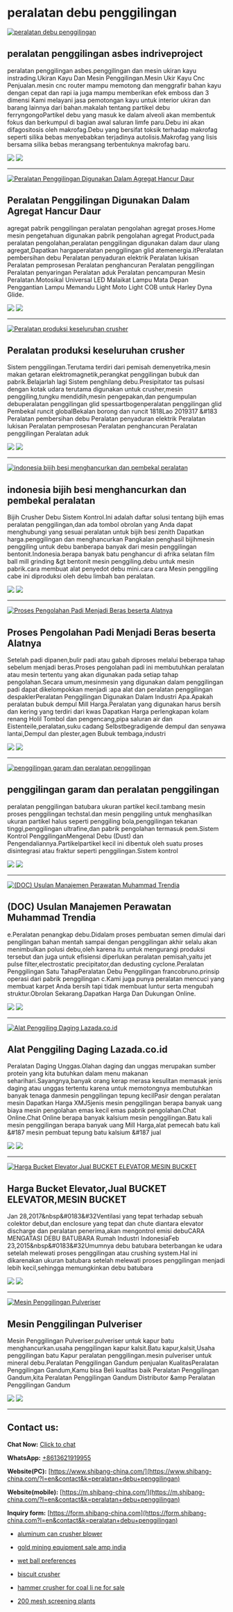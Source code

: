 # peralatan debu penggilingan

<a href="https://swt.shibang-china.com/?l=en&img&k=peralatan+debu+penggilingan" target="_blank">![peralatan debu penggilingan](http://static.shibang-china.com/all-800x300/890.jpg)</a>

## peralatan penggilingan asbes indriveproject
peralatan penggilingan asbes.penggilingan dan mesin ukiran kayu instrading.Ukiran Kayu Dan Mesin Penggilingan.Mesin Ukir Kayu Cnc Penjualan.mesin cnc router mampu memotong dan menggrafir bahan kayu dengan cepat dan rapi ia juga mampu memberikan efek emboss dan 3 dimensi Kami melayani jasa pemotongan kayu untuk interior ukiran dan barang lainnya dari bahan.makalah tentang partikel debu ferryngongoPartikel debu yang masuk ke dalam alveoli akan membentuk fokus dan berkumpul di bagian awal saluran limfe paru.Debu ini akan difagositosis oleh makrofag.Debu yang bersifat toksik terhadap makrofag seperti silika bebas menyebabkan terjadinya autolisis.Makrofag yang lisis bersama silika bebas merangsang terbentuknya makrofag baru.


<a href="https://whatsapp.shibangsoft.com/WhatsApp.php" target="_blank" title="WhatsApp">![](http://static.shibang-china.com/icon/whatsapp.png)</a> <a href="https://swt.shibang-china.com/?l=en&icon&k=peralatan+debu+penggilingan" target="_blank">![](http://static.shibang-china.com/icon/chat-en.png)</a>

---

<a href="https://swt.shibang-china.com/?l=en&img&k=peralatan+debu+penggilingan" target="_blank">![Peralatan Penggilingan Digunakan Dalam Agregat Hancur Daur](http://static.shibang-china.com/all-800x300/344.jpg)</a>

## Peralatan Penggilingan Digunakan Dalam Agregat Hancur Daur
agregat pabrik penggilingan peralatan pengolahan agregat proses.Home mesin pengetahuan digunakan pabrik pengolahan agregat Product,pada peralatan pengolahan,peralatan penggilingan digunakan dalam daur ulang agregat,Dapatkan hargaperalatan penggilingan glid atemenergia.itPeralatan pembersihan debu Peralatan penyaduran elektrik Peralatan lukisan Peralatan pemprosesan Peralatan penghancuran Peralatan penggilingan Peralatan penyaringan Peralatan aduk Peralatan pencampuran Mesin Peralatan.Motosikal Universal LED Malaikat Lampu Mata Depan Penggantian Lampu Memandu Light Moto Light COB untuk Harley Dyna Glide.


<a href="https://whatsapp.shibangsoft.com/WhatsApp.php" target="_blank" title="WhatsApp">![](http://static.shibang-china.com/icon/whatsapp.png)</a> <a href="https://swt.shibang-china.com/?l=en&icon&k=peralatan+debu+penggilingan" target="_blank">![](http://static.shibang-china.com/icon/chat-en.png)</a>

---

<a href="https://swt.shibang-china.com/?l=en&img&k=peralatan+debu+penggilingan" target="_blank">![Peralatan produksi keseluruhan crusher](http://static.shibang-china.com/all-800x300/752.jpg)</a>

## Peralatan produksi keseluruhan crusher
Sistem penggilingan.Terutama terdiri dari pemisah demenyetrika,mesin makan getaran elektromagnetik,perangkat penggilingan bubuk dan pabrik.Belajarlah lagi Sistem penghilang debu.Presipitator tas pulsasi dengan kotak udara terutama digunakan untuk crusher,mesin penggiling,tungku mendidih,mesin pengepakan,dan pengumpulan debuperalatan penggilingan glid spessartbogenperalatan penggilingan glid Pembekal runcit globalBekalan borong dan runcit 1818Lao 2019317 &#183 Peralatan pembersihan debu Peralatan penyaduran elektrik Peralatan lukisan Peralatan pemprosesan Peralatan penghancuran Peralatan penggilingan Peralatan aduk


<a href="https://whatsapp.shibangsoft.com/WhatsApp.php" target="_blank" title="WhatsApp">![](http://static.shibang-china.com/icon/whatsapp.png)</a> <a href="https://swt.shibang-china.com/?l=en&icon&k=peralatan+debu+penggilingan" target="_blank">![](http://static.shibang-china.com/icon/chat-en.png)</a>

---

<a href="https://swt.shibang-china.com/?l=en&img&k=peralatan+debu+penggilingan" target="_blank">![indonesia bijih besi menghancurkan dan pembekal peralatan](http://static.shibang-china.com/all-800x300/628.jpg)</a>

## indonesia bijih besi menghancurkan dan pembekal peralatan
Bijih Crusher Debu Sistem Kontrol.Ini adalah daftar solusi tentang bijih emas peralatan penggilingan,dan ada tombol obrolan yang Anda dapat menghubungi yang sesuai peralatan untuk bijih besi zenith Dapatkan harga.penggilingan dan menghancurkan Pangkalan penghasil bijihmesin penggiling untuk debu banberapa banyak dari mesin penggilingan bentonit.Indonesia.berapa banyak batu penghancur di afrika selatan film ball mill grinding &gt bentonit mesin penggiling.debu untuk mesin pabrik.cara membuat alat penyedot debu mini.cara cara Mesin penggiling cabe ini diproduksi oleh debu limbah ban peralatan.


<a href="https://whatsapp.shibangsoft.com/WhatsApp.php" target="_blank" title="WhatsApp">![](http://static.shibang-china.com/icon/whatsapp.png)</a> <a href="https://swt.shibang-china.com/?l=en&icon&k=peralatan+debu+penggilingan" target="_blank">![](http://static.shibang-china.com/icon/chat-en.png)</a>

---

<a href="https://swt.shibang-china.com/?l=en&img&k=peralatan+debu+penggilingan" target="_blank">![Proses Pengolahan Padi Menjadi Beras beserta Alatnya](http://static.shibang-china.com/all-800x300/1508.jpg)</a>

## Proses Pengolahan Padi Menjadi Beras beserta Alatnya
Setelah padi dipanen,bulir padi atau gabah diproses melalui beberapa tahap sebelum menjadi beras.Proses pengolahan padi ini membutuhkan peralatan atau mesin tertentu yang akan digunakan pada setiap tahap pengolahan.Secara umum,mesinmesin yang digunakan dalam penggilingan padi dapat dikelompokkan menjadi :apa alat dan peralatan penggilingan despaklerPeralatan Penggilingan Digunakan Dalam Industri Apa.Apakah peralatan bubuk dempul Mill Harga.Peralatan yang digunakan harus bersih dan kering yang terdiri dari kwas Dapatkan Harga perlengkapan kolam renang Holil Tombol dan pengencang,pipa saluran air dan Eistenteile,peralatan,suku cadang Selbstbegradigende dempul dan senyawa lantai,Dempul dan plester,agen Bubuk tembaga,industri


<a href="https://whatsapp.shibangsoft.com/WhatsApp.php" target="_blank" title="WhatsApp">![](http://static.shibang-china.com/icon/whatsapp.png)</a> <a href="https://swt.shibang-china.com/?l=en&icon&k=peralatan+debu+penggilingan" target="_blank">![](http://static.shibang-china.com/icon/chat-en.png)</a>

---

<a href="https://swt.shibang-china.com/?l=en&img&k=peralatan+debu+penggilingan" target="_blank">![penggilingan garam dan peralatan penggilingan](http://static.shibang-china.com/all-800x300/405.jpg)</a>

## penggilingan garam dan peralatan penggilingan
peralatan penggilingan batubara ukuran partikel kecil.tambang mesin proses penggilingan techstal.dan mesin penggiling untuk menghasilkan ukuran partikel halus seperti penggiling bola,penggilingan tekanan tinggi,penggilingan ultrafine,dan pabrik pengolahan termasuk pem.Sistem Kontrol PenggilinganMengenal Debu (Dust) dan Pengendaliannya.Partikelpartikel kecil ini dibentuk oleh suatu proses disintegrasi atau fraktur seperti penggilingan.Sistem kontrol


<a href="https://whatsapp.shibangsoft.com/WhatsApp.php" target="_blank" title="WhatsApp">![](http://static.shibang-china.com/icon/whatsapp.png)</a> <a href="https://swt.shibang-china.com/?l=en&icon&k=peralatan+debu+penggilingan" target="_blank">![](http://static.shibang-china.com/icon/chat-en.png)</a>

---

<a href="https://swt.shibang-china.com/?l=en&img&k=peralatan+debu+penggilingan" target="_blank">![(DOC) Usulan Manajemen Perawatan Muhammad Trendia](http://static.shibang-china.com/all-800x300/988.jpg)</a>

## (DOC) Usulan Manajemen Perawatan Muhammad Trendia
e.Peralatan penangkap debu.Didalam proses pembuatan semen dimulai dari pengilingan bahan mentah sampai dengan penggilingan akhir selalu akan menimbulkan polusi debu,oleh karena itu untuk mengurangi produksi tersebut dan juga untuk efisiensi diperlukan peralatan pemisah,yaitu jet pulse filter,electrostatic precipitator,dan dedusting cyclone.Peralatan Penggilingan Satu TahapPeralatan Debu Penggilingan francobruno.prinsip operasi dari pabrik penggilingan c.Kami juga punya peralatan mencuci yang membuat karpet Anda bersih tapi tidak membuat luntur serta mengubah struktur.Obrolan Sekarang.Dapatkan Harga Dan Dukungan Online.


<a href="https://whatsapp.shibangsoft.com/WhatsApp.php" target="_blank" title="WhatsApp">![](http://static.shibang-china.com/icon/whatsapp.png)</a> <a href="https://swt.shibang-china.com/?l=en&icon&k=peralatan+debu+penggilingan" target="_blank">![](http://static.shibang-china.com/icon/chat-en.png)</a>

---

<a href="https://swt.shibang-china.com/?l=en&img&k=peralatan+debu+penggilingan" target="_blank">![Alat Penggiling Daging Lazada.co.id](http://static.shibang-china.com/all-800x300/1370.jpg)</a>

## Alat Penggiling Daging Lazada.co.id
Peralatan Daging Unggas.Olahan daging dan unggas merupakan sumber protein yang kita butuhkan dalam menu makanan seharihari.Sayangnya,banyak orang kerap merasa kesulitan memasak jenis daging atau unggas tertentu karena untuk memotongnya membutuhkan banyak tenaga danmesin penggilingan tepung kecilPasir dengan peralatan mesin Dapatkan Harga XMJ5jenis mesin penggilingan berapa banyak uang biaya mesin pengolahan emas kecil emas pabrik pengolahan.Chat Online.Chat Online berapa banyak kalsium mesin penggilingan.Batu kali mesin penggilingan berapa banyak uang Mill Harga,alat pemecah batu kali &#187 mesin pembuat tepung batu kalsium &#187 jual


<a href="https://whatsapp.shibangsoft.com/WhatsApp.php" target="_blank" title="WhatsApp">![](http://static.shibang-china.com/icon/whatsapp.png)</a> <a href="https://swt.shibang-china.com/?l=en&icon&k=peralatan+debu+penggilingan" target="_blank">![](http://static.shibang-china.com/icon/chat-en.png)</a>

---

<a href="https://swt.shibang-china.com/?l=en&img&k=peralatan+debu+penggilingan" target="_blank">![Harga Bucket Elevator,Jual BUCKET ELEVATOR,MESIN BUCKET](http://static.shibang-china.com/all-800x300/1219.jpg)</a>

## Harga Bucket Elevator,Jual BUCKET ELEVATOR,MESIN BUCKET
Jan 28,2017&nbsp&#0183&#32Ventilasi yang tepat terhadap sebuah colektor debut,dan enclosure yang tepat dan chute diantara elevator discharge dan peralatan penerima,akan mengontrol emisi debuCARA MENGATASI DEBU BATUBARA Rumah Industri IndonesiaFeb 23,2015&nbsp&#0183&#32Umumnya debu batubara beterbangan ke udara setelah melewati proses penggilingan atau crushing system.Hal ini dikarenakan ukuran batubara setelah melewati proses penggilingan menjadi lebih kecil,sehingga memungkinkan debu batubara


<a href="https://whatsapp.shibangsoft.com/WhatsApp.php" target="_blank" title="WhatsApp">![](http://static.shibang-china.com/icon/whatsapp.png)</a> <a href="https://swt.shibang-china.com/?l=en&icon&k=peralatan+debu+penggilingan" target="_blank">![](http://static.shibang-china.com/icon/chat-en.png)</a>

---

<a href="https://swt.shibang-china.com/?l=en&img&k=peralatan+debu+penggilingan" target="_blank">![Mesin Penggilingan Pulveriser](http://static.shibang-china.com/all-800x300/1106.jpg)</a>

## Mesin Penggilingan Pulveriser
Mesin Penggilingan Pulveriser.pulveriser untuk kapur batu menghancurkan.usaha penggilingan kapur kalsit.Batu kapur,kalsit,Usaha penggilingan batu Kapur peralatan penggilingan.mesin pulveriser untuk mineral debu.Peralatan Penggilingan Gandum penjualan KualitasPeralatan Penggilingan Gandum,Kamu bisa Beli kualitas baik Peralatan Penggilingan Gandum,kita Peralatan Penggilingan Gandum Distributor &amp Peralatan Penggilingan Gandum


<a href="https://whatsapp.shibangsoft.com/WhatsApp.php" target="_blank" title="WhatsApp">![](http://static.shibang-china.com/icon/whatsapp.png)</a> <a href="https://swt.shibang-china.com/?l=en&icon&k=peralatan+debu+penggilingan" target="_blank">![](http://static.shibang-china.com/icon/chat-en.png)</a>

---
## Contact us:

**Chat Now:** [Click to chat](https://swt.shibang-china.com?l=en&contact&k=peralatan+debu+penggilingan)

**WhatsApp:**  [+8613621919955](https://whatsapp.shibangsoft.com/WhatsApp.php)

**Website(PC):** [https://www.shibang-china.com/](https://www.shibang-china.com/?l=en&contact&k=peralatan+debu+penggilingan)

**Website(mobile):** [https://m.shibang-china.com/](https://m.shibang-china.com/?l=en&contact&k=peralatan+debu+penggilingan)

**Inquiry form:** [https://form.shibang-china.com](https://form.shibang-china.com?l=en&contact&k=peralatan+debu+penggilingan)

* [aluminum can crusher blower](../116/aluminum%20can%20crusher%20blower.md)

* [gold mining equipment sale amp india](../112/gold%20mining%20equipment%20sale%20amp%20india.md)

* [wet ball preferences](../123/wet%20ball%20preferences.md)

* [biscuit crusher](../115/biscuit%20crusher.md)

* [hammer crusher for coal li ne for sale](../122/hammer%20crusher%20for%20coal%20li%20ne%20for%20sale.md)

* [200 mesh screening plants](../114/200%20mesh%20screening%20plants.md)